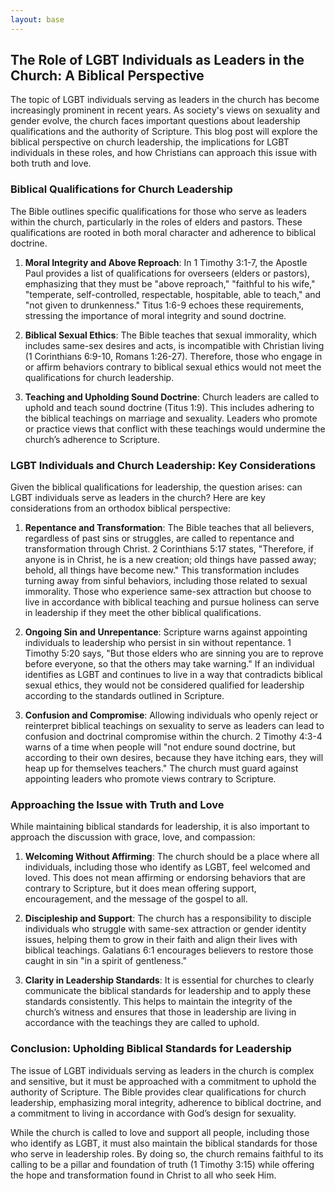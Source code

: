 ```yaml
---
layout: base
---
```


## The Role of LGBT Individuals as Leaders in the Church: A Biblical Perspective

The topic of LGBT individuals serving as leaders in the church has become increasingly prominent in recent years. As society's views on sexuality and gender evolve, the church faces important questions about leadership qualifications and the authority of Scripture. This blog post will explore the biblical perspective on church leadership, the implications for LGBT individuals in these roles, and how Christians can approach this issue with both truth and love.

### **Biblical Qualifications for Church Leadership**

The Bible outlines specific qualifications for those who serve as leaders within the church, particularly in the roles of elders and pastors. These qualifications are rooted in both moral character and adherence to biblical doctrine.

1. **Moral Integrity and Above Reproach**: In 1 Timothy 3:1-7, the Apostle Paul provides a list of qualifications for overseers (elders or pastors), emphasizing that they must be "above reproach," "faithful to his wife," "temperate, self-controlled, respectable, hospitable, able to teach," and "not given to drunkenness." Titus 1:6-9 echoes these requirements, stressing the importance of moral integrity and sound doctrine.

2. **Biblical Sexual Ethics**: The Bible teaches that sexual immorality, which includes same-sex desires and acts, is incompatible with Christian living (1 Corinthians 6:9-10, Romans 1:26-27). Therefore, those who engage in or affirm behaviors contrary to biblical sexual ethics would not meet the qualifications for church leadership.

3. **Teaching and Upholding Sound Doctrine**: Church leaders are called to uphold and teach sound doctrine (Titus 1:9). This includes adhering to the biblical teachings on marriage and sexuality. Leaders who promote or practice views that conflict with these teachings would undermine the church’s adherence to Scripture.

### **LGBT Individuals and Church Leadership: Key Considerations**

Given the biblical qualifications for leadership, the question arises: can LGBT individuals serve as leaders in the church? Here are key considerations from an orthodox biblical perspective:

1. **Repentance and Transformation**: The Bible teaches that all believers, regardless of past sins or struggles, are called to repentance and transformation through Christ. 2 Corinthians 5:17 states, "Therefore, if anyone is in Christ, he is a new creation; old things have passed away; behold, all things have become new." This transformation includes turning away from sinful behaviors, including those related to sexual immorality. Those who experience same-sex attraction but choose to live in accordance with biblical teaching and pursue holiness can serve in leadership if they meet the other biblical qualifications.

2. **Ongoing Sin and Unrepentance**: Scripture warns against appointing individuals to leadership who persist in sin without repentance. 1 Timothy 5:20 says, "But those elders who are sinning you are to reprove before everyone, so that the others may take warning." If an individual identifies as LGBT and continues to live in a way that contradicts biblical sexual ethics, they would not be considered qualified for leadership according to the standards outlined in Scripture.

3. **Confusion and Compromise**: Allowing individuals who openly reject or reinterpret biblical teachings on sexuality to serve as leaders can lead to confusion and doctrinal compromise within the church. 2 Timothy 4:3-4 warns of a time when people will "not endure sound doctrine, but according to their own desires, because they have itching ears, they will heap up for themselves teachers." The church must guard against appointing leaders who promote views contrary to Scripture.

### **Approaching the Issue with Truth and Love**

While maintaining biblical standards for leadership, it is also important to approach the discussion with grace, love, and compassion:

1. **Welcoming Without Affirming**: The church should be a place where all individuals, including those who identify as LGBT, feel welcomed and loved. This does not mean affirming or endorsing behaviors that are contrary to Scripture, but it does mean offering support, encouragement, and the message of the gospel to all.

2. **Discipleship and Support**: The church has a responsibility to disciple individuals who struggle with same-sex attraction or gender identity issues, helping them to grow in their faith and align their lives with biblical teachings. Galatians 6:1 encourages believers to restore those caught in sin "in a spirit of gentleness."

3. **Clarity in Leadership Standards**: It is essential for churches to clearly communicate the biblical standards for leadership and to apply these standards consistently. This helps to maintain the integrity of the church’s witness and ensures that those in leadership are living in accordance with the teachings they are called to uphold.

### **Conclusion: Upholding Biblical Standards for Leadership**

The issue of LGBT individuals serving as leaders in the church is complex and sensitive, but it must be approached with a commitment to uphold the authority of Scripture. The Bible provides clear qualifications for church leadership, emphasizing moral integrity, adherence to biblical doctrine, and a commitment to living in accordance with God’s design for sexuality.

While the church is called to love and support all people, including those who identify as LGBT, it must also maintain the biblical standards for those who serve in leadership roles. By doing so, the church remains faithful to its calling to be a pillar and foundation of truth (1 Timothy 3:15) while offering the hope and transformation found in Christ to all who seek Him.
